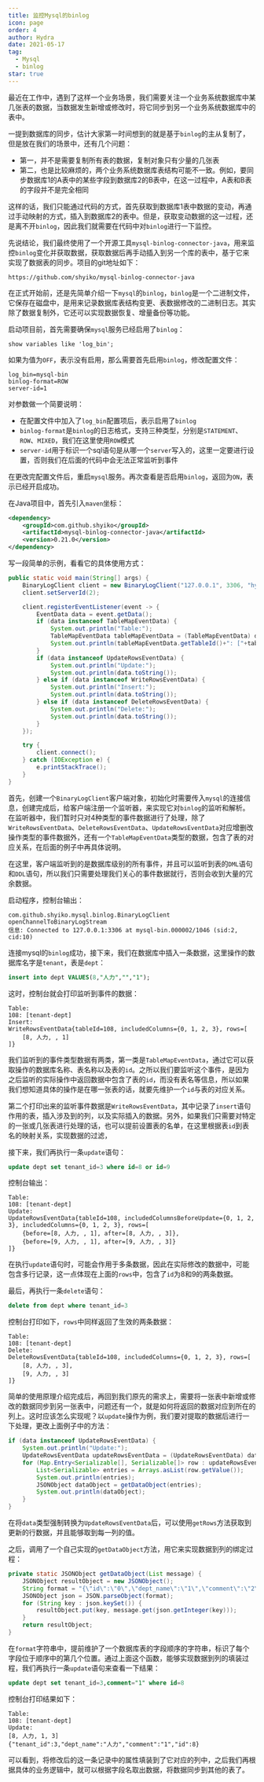 ```yaml
---
title: 监控Mysql的binlog
icon: page
order: 4
author: Hydra
date: 2021-05-17
tag:
  - Mysql
  - binlog
star: true
---
```




<!-- more -->

最近在工作中，遇到了这样一个业务场景，我们需要关注一个业务系统数据库中某几张表的数据，当数据发生新增或修改时，将它同步到另一个业务系统数据库中的表中。

一提到数据库的同步，估计大家第一时间想到的就是基于`binlog`的主从复制了，但是放在我们的场景中，还有几个问题：

- 第一，并不是需要复制所有表的数据，复制对象只有少量的几张表
- 第二，也是比较麻烦的，两个业务系统数据库表结构可能不一致。例如，要同步数据库1的A表中的某些字段到数据库2的B表中，在这一过程中，A表和B表的字段并不是完全相同

这样的话，我们只能通过代码的方式，首先获取到数据库1表中数据的变动，再通过手动映射的方式，插入到数据库2的表中。但是，获取变动数据的这一过程，还是离不开`binlog`，因此我们就需要在代码中对`binlog`进行一下监控。

先说结论，我们最终使用了一个开源工具`mysql-binlog-connector-java`，用来监控`binlog`变化并获取数据，获取数据后再手动插入到另一个库的表中，基于它来实现了数据表的同步。项目的git地址如下：

```http
https://github.com/shyiko/mysql-binlog-connector-java
```

在正式开始前，还是先简单介绍一下`mysql`的`binlog`，`binlog`是一个二进制文件，它保存在磁盘中，是用来记录数据库表结构变更、表数据修改的二进制日志。其实除了数据复制外，它还可以实现数据恢复、增量备份等功能。

启动项目前，首先需要确保`mysql`服务已经启用了`binlog`：

```shell
show variables like 'log_bin';
```

如果为值为`OFF`，表示没有启用，那么需要首先启用`binlog`，修改配置文件：

```shell
log_bin=mysql-bin
binlog-format=ROW
server-id=1
```

对参数做一个简要说明：

- 在配置文件中加入了`log_bin`配置项后，表示启用了`binlog`
- `binlog-format`是`binlog`的日志格式，支持三种类型，分别是`STATEMENT`、`ROW`、`MIXED`，我们在这里使用`ROW`模式
- `server-id`用于标识一个sql语句是从哪一个`server`写入的，这里一定要进行设置，否则我们在后面的代码中会无法正常监听到事件

在更改完配置文件后，重启`mysql`服务。再次查看是否启用`binlog`，返回为`ON`，表示已经开启成功。

在Java项目中，首先引入`maven`坐标：

```xml
<dependency>
    <groupId>com.github.shyiko</groupId>
    <artifactId>mysql-binlog-connector-java</artifactId>
    <version>0.21.0</version>
</dependency>
```

写一段简单的示例，看看它的具体使用方式：

```java
public static void main(String[] args) {
    BinaryLogClient client = new BinaryLogClient("127.0.0.1", 3306, "hydra", "123456");
    client.setServerId(2);

    client.registerEventListener(event -> {
        EventData data = event.getData();
        if (data instanceof TableMapEventData) {
            System.out.println("Table:");
            TableMapEventData tableMapEventData = (TableMapEventData) data;
            System.out.println(tableMapEventData.getTableId()+": ["+tableMapEventData.getDatabase() + "-" + tableMapEventData.getTable()+"]");
        }
        if (data instanceof UpdateRowsEventData) {
            System.out.println("Update:");
            System.out.println(data.toString());
        } else if (data instanceof WriteRowsEventData) {
            System.out.println("Insert:");
            System.out.println(data.toString());
        } else if (data instanceof DeleteRowsEventData) {
            System.out.println("Delete:");
            System.out.println(data.toString());
        }
    });

    try {
        client.connect();
    } catch (IOException e) {
        e.printStackTrace();
    }
}
```

首先，创建一个`BinaryLogClient`客户端对象，初始化时需要传入`mysql`的连接信息，创建完成后，给客户端注册一个监听器，来实现它对`binlog`的监听和解析。在监听器中，我们暂时只对4种类型的事件数据进行了处理，除了`WriteRowsEventData`、`DeleteRowsEventData`、`UpdateRowsEventData`对应增删改操作类型的事件数据外，还有一个`TableMapEventData`类型的数据，包含了表的对应关系，在后面的例子中再具体说明。

在这里，客户端监听到的是数据库级别的所有事件，并且可以监听到表的`DML`语句和`DDL`语句，所以我们只需要处理我们关心的事件数据就行，否则会收到大量的冗余数据。

启动程序，控制台输出：

```text
com.github.shyiko.mysql.binlog.BinaryLogClient openChannelToBinaryLogStream
信息: Connected to 127.0.0.1:3306 at mysql-bin.000002/1046 (sid:2, cid:10)
```

连接mysql的`binlog`成功，接下来，我们在数据库中插入一条数据，这里操作的数据库名字是`tenant`，表是`dept`：

```sql
insert into dept VALUES(8,"人力","","1");
```

这时，控制台就会打印监听到事件的数据：

```text
Table:
108: [tenant-dept]
Insert:
WriteRowsEventData{tableId=108, includedColumns={0, 1, 2, 3}, rows=[
    [8, 人力, , 1]
]}
```

我们监听到的事件类型数据有两类，第一类是`TableMapEventData`，通过它可以获取操作的数据库名称、表名称以及表的`id`。之所以我们要监听这个事件，是因为之后监听的实际操作中返回数据中包含了表的`id`，而没有表名等信息，所以如果我们想知道具体的操作是在哪一张表的话，就要先维护一个`id`与表的对应关系。

第二个打印出来的监听事件数据是`WriteRowsEventData`，其中记录了`insert`语句作用的表，插入涉及到的列，以及实际插入的数据。另外，如果我们只需要对特定的一张或几张表进行处理的话，也可以提前设置表的名单，在这里根据表`id`到表名的映射关系，实现数据的过滤，

接下来，我们再执行一条`update`语句：

```sql
update dept set tenant_id=3 where id=8 or id=9
```

控制台输出：

```text
Table:
108: [tenant-dept]
Update:
UpdateRowsEventData{tableId=108, includedColumnsBeforeUpdate={0, 1, 2, 3}, includedColumns={0, 1, 2, 3}, rows=[
    {before=[8, 人力, , 1], after=[8, 人力, , 3]},
    {before=[9, 人力, , 1], after=[9, 人力, , 3]}
]}
```

在执行`update`语句时，可能会作用于多条数据，因此在实际修改的数据中，可能包含多行记录，这一点体现在上面的`rows`中，包含了`id`为8和9的两条数据。

最后，再执行一条`delete`语句：

```sql
delete from dept where tenant_id=3
```

控制台打印如下，`rows`中同样返回了生效的两条数据：

```text
Table:
108: [tenant-dept]
Delete:
DeleteRowsEventData{tableId=108, includedColumns={0, 1, 2, 3}, rows=[
    [8, 人力, , 3],
    [9, 人力, , 3]
]}
```

简单的使用原理介绍完成后，再回到我们原先的需求上，需要将一张表中新增或修改的数据同步到另一张表中，问题还有一个，就是如何将返回的数据对应到所在的列上。这时应该怎么实现呢？以`update`操作为例，我们要对提取的数据后进行一下处理，更改上面例子中的方法：

```java
if (data instanceof UpdateRowsEventData) {
    System.out.println("Update:");
    UpdateRowsEventData updateRowsEventData = (UpdateRowsEventData) data;
    for (Map.Entry<Serializable[], Serializable[]> row : updateRowsEventData.getRows()) {
        List<Serializable> entries = Arrays.asList(row.getValue());
        System.out.println(entries);
        JSONObject dataObject = getDataObject(entries);
        System.out.println(dataObject);
    }
}
```

在将`data`类型强制转换为`UpdateRowsEventData`后，可以使用`getRows`方法获取到更新的行数据，并且能够取到每一列的值。

之后，调用了一个自己实现的`getDataObject`方法，用它来实现数据到列的绑定过程：

```java
private static JSONObject getDataObject(List message) {
    JSONObject resultObject = new JSONObject();
    String format = "{\"id\":\"0\",\"dept_name\":\"1\",\"comment\":\"2\",\"tenant_id\":\"3\"}";
    JSONObject json = JSON.parseObject(format);
    for (String key : json.keySet()) {
        resultObject.put(key, message.get(json.getInteger(key)));
    }
    return resultObject;
}
```

在`format`字符串中，提前维护了一个数据库表的字段顺序的字符串，标识了每个字段位于顺序中的第几个位置。通过上面这个函数，能够实现数据到列的填装过程，我们再执行一条`update`语句来查看一下结果：

```sql
update dept set tenant_id=3,comment="1" where id=8
```

控制台打印结果如下：

```text
Table:
108: [tenant-dept]
Update:
[8, 人力, 1, 3]
{"tenant_id":3,"dept_name":"人力","comment":"1","id":8}
```

可以看到，将修改后的这一条记录中的属性填装到了它对应的列中，之后我们再根据具体的业务逻辑中，就可以根据字段名取出数据，将数据同步到其他的表了。